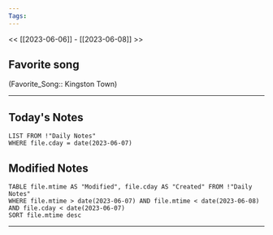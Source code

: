 ```yaml
---
Tags:
---
```

<< [[2023-06-06]] - [[2023-06-08]] >>
## Favorite song
(Favorite_Song:: Kingston Town)

___
## Today's Notes
```dataview
LIST FROM !"Daily Notes"
WHERE file.cday = date(2023-06-07)
```
## Modified Notes
```dataview
TABLE file.mtime AS "Modified", file.cday AS "Created" FROM !"Daily Notes" 
WHERE file.mtime > date(2023-06-07) AND file.mtime < date(2023-06-08) AND file.cday < date(2023-06-07)
SORT file.mtime desc
```
___
